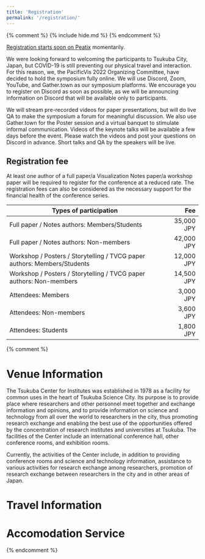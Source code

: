 ```yaml
---
title: 'Registration'
permalink: '/registration/'
---
```


{% comment %} {% include hide.md %} {% endcomment %}

[Registration starts soon on Peatix](https://pacificvis2022.peatix.com/) momentarily.

We were looking forward to welcoming the participants to Tsukuba City, Japan, but COVID-19 is still preventing our physical travel and interaction. For this reason, we, the PacificVis 2022 Organizing Committee, have decided to hold the symposium fully online. We will use Discord, Zoom, YouTube, and Gather.town as our symposium platforms. We encourage you to register on Discord as soon as possible, as we will be announcing information on Discord that will be available only to participants.

We will stream pre-recorded videos for paper presentations, but will do live QA to make the symposium a forum for meaningful discussion. We also use Gather.town for the Poster session and a virtual banquet to stimulate informal communication. Videos of the keynote talks will be available a few days before the event. Please watch the videos and post your questions on Discord in advance. Short talks and QA by the speakers will be live.

## Registration fee

<span class="notice">At least one author of a full paper/a Visualization Notes paper/a workshop paper</span> will be required to register for the conference at a reduced rate. The registration fees can also be considered as the necessary support for the financial health of the conference series.

| Types of participation                                                   |        Fee |
| ------------------------------------------------------------------------ | ---------: |
| Full paper / Notes authors: Members/Students                             | 35,000 JPY |
| Full paper / Notes authors: Non-members                                  | 42,000 JPY |
| Workshop / Posters / Storytelling / TVCG paper authors: Members/Students | 12,000 JPY |
| Workshop / Posters / Storytelling / TVCG paper authors: Non-members      | 14,500 JPY | 
| Attendees: Members                                                       |  3,000 JPY |
| Attendees: Non-members                                                   |  3,600 JPY |
| Attendees: Students                                                      |  1,800 JPY |


{% comment %}
# Venue Information

The Tsukuba Center for Institutes was established in 1978 as a facility for common uses in the heart of Tsukuba Science City. Its purpose is to provide place where researchers and other personnel meet together and exchange information and opinions, and to provide information on science and technology from all over the world to researchers in the city, thus promoting research exchange and enabling the best use of the opportunities offered by the concentration of research institutes and universities at Tsukuba. The facilities of the Center include an international conference hall, other conference rooms, and exhibition rooms.

Currently, the activities of the Center include, in addition to providing conference rooms and science and technology information, assistance to various activities for research exchange among researchers, promotion of research exchange between researchers in the city and in other areas of Japan.

# Travel Information

# Accomodation Service
{% endcomment %}
